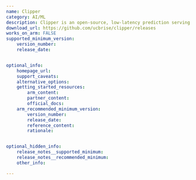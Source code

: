 ```yaml
---
name: Clipper
category: AI/ML
description: Clipper is an open-source, low-latency prediction serving system developed to simplify the deployment of machine learning models.
download_url: https://github.com/ucbrise/clipper/releases
works_on_arm: FALSE
supported_minimum_version:
    version_number:
    release_date: 


optional_info:
    homepage_url:
    support_caveats:
    alternative_options:
    getting_started_resources:
        arm_content:
        partner_content:
        official_docs:
    arm_recommended_minimum_version:
        version_number:
        release_date:
        reference_content:
        rationale:


optional_hidden_info:
    release_notes__supported_minimum:
    release_notes__recommended_minimum:
    other_info:

---
```

